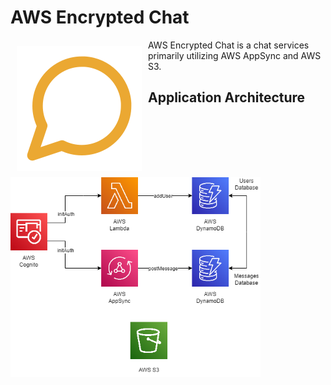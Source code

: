 # AWS Encrypted Chat

<img src="/images/icons/message-circle.svg" align="left"
width="200" hspace="10" vspace="10">

AWS Encrypted Chat is a chat services primarily utilizing AWS AppSync and AWS S3.
        
## Application Architecture

<img src="/images/architecture-diagram.png" align="center"
width="400">
